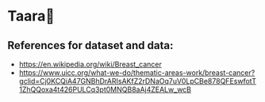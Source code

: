 # Taara🌟


## References for dataset and data:
- https://en.wikipedia.org/wiki/Breast_cancer
- https://www.uicc.org/what-we-do/thematic-areas-work/breast-cancer?gclid=Cj0KCQiA47GNBhDrARIsAKfZ2rDNaOq7uV0LpCBe878QFEswfotT1ZhQQoxa4t426PULCq3pt0MNQB8aAj4ZEALw_wcB
